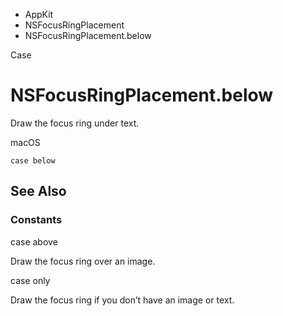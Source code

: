 

- AppKit
- NSFocusRingPlacement
-  NSFocusRingPlacement.below 

Case

# NSFocusRingPlacement.below

Draw the focus ring under text.

macOS

``` source
case below
```

## See Also

### Constants

case above

Draw the focus ring over an image.

case only

Draw the focus ring if you don’t have an image or text.

